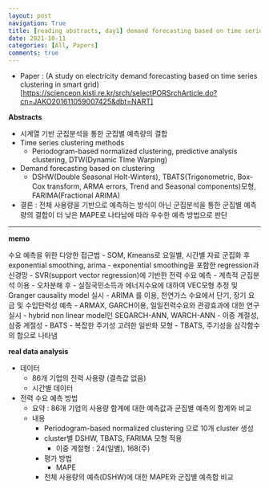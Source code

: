 ```yaml
---
layout: post
navigation: True
title: [reading abstracts, day1] demand forecasting based on time series clustering
date: 2021-10-11
categories: [All, Papers]
comments: true
---
```



- Paper : (A study on electricity demand forecasting based on time series clustering in smart grid)[https://scienceon.kisti.re.kr/srch/selectPORSrchArticle.do?cn=JAKO201611059007425&dbt=NART]

**Abstracts**
-  시계열 기반 군집분석을 통한 군집별 예측량의 결합 
- Time series clustering methods
	- Periodogram-based normalized clustering, predictive analysis clustering, DTW(Dynamic TIme Warping)
- Demand forecasting based on clustering 
	- DSHW(Double Seasonal Holt-Winters), TBATS(Trigonometric, Box-Cox transform, ARMA errors, Trend and Seasonal components)모형, FARIMA(Fractional ARIMA)
- 결론 : 전체 사용량을 기반으로 예측하는 방식이 아닌 군집분석을 통한 군집별 예측량의 결합이 더 낮은 MAPE로 나타남에 따라 우수한 예측 방법으로 판단


---
**memo**

수요 예측을 위한 다양한 접근법 
	- SOM, Kmeans로 요일별, 시간별 자료 군집화 후 exponential smoothing, arima 
	- exponential smoothing을 포함한 regression과 신경망
	- SVR(support vector regression)에 기반한 전력 수요 예측
	- 계측적 군집분석 이용
	- 오차분해 후 
	- 실질국민소득과 에너지수요에 대하여 VEC모형 추정 및 Granger causality model 실시
	- ARIMA 를 이용, 천연가스 수요에서 단기, 장기 요금 및 수입탄력성 예측 
	- ARMAX, GARCH이용,  일일전력수요와 관광효과에 대한 연구 실시 
	- hybrid non linear model인 SEGARCH-ANN, WARCH-ANN 
	- 이중 계절성, 삼중 계절성
	- BATS
		- 복잡한 주기성 고려한 일반화 모형 
		- TBATS, 주기성을 삼각함수의 합으로 나타냄
	
	
**real data analysis**
- 데이터
	- 86개 기업의 전력 사용량 (결측값 없음)
	- 시간별 데이터
- 전력 수요 예측 방법
	- 요약 : 86개 기업의 사용량 합계에 대한 예측값과 군집별 예측의 합계와 비교
	- 내용
		- Periodogram-based normalized clustering 으로 10개 cluster 생성
		- cluster별 DSHW, TBATS, FARIMA 모형 적용
			- 이중 계절형 : 24(일별), 168(주)
		- 평가 방법
			- MAPE
		- 전체 사용량의 예측(DSHW)에 대한 MAPE와 군집별 예측합 비교






